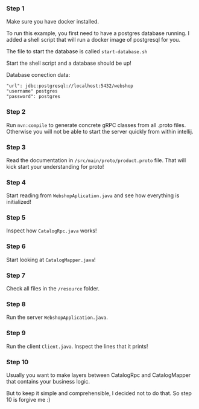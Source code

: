 ### Step 1
Make sure you have docker installed.

To run this example, you first need to have a postgres database running.
I added a shell script that will run a docker image of postgresql for you.

The file to start the database is called `start-database.sh`

Start the shell script and a database should be up!

Database conection data:

    "url": jdbc:postgresql://localhost:5432/webshop
    "username" postgres
    "password": postgres

### Step 2
Run `mvn:compile` to generate concrete gRPC classes from all .proto files.
Otherwise you will not be able to start the server quickly from within intellij.

### Step 3
Read the documentation in `/src/main/proto/product.proto` file. 
That will kick start your understanding for proto!

### Step 4
Start reading from `WebshopAplication.java` and see how everything is initialized!

### Step 5
Inspect how `CatalogRpc.java` works!

### Step 6
Start looking at `CatalogMapper.java`!

### Step 7
Check all files in the `/resource` folder.

### Step 8
Run the server `WebshopApplication.java`.

### Step 9
Run the client `Client.java`.
Inspect the lines that it prints!

### Step 10
Usually you want to make layers between CatalogRpc and CatalogMapper that contains your business logic.

But to keep it simple and comprehensible, I decided not to do that.
So step 10 is forgive me :)